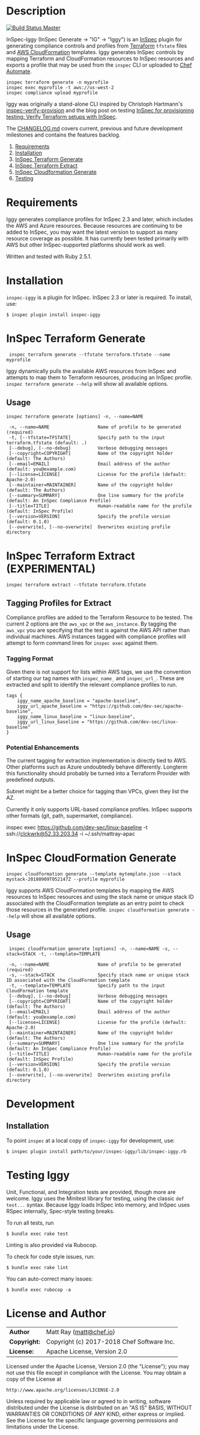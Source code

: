 # Description #

[![Build Status Master](https://travis-ci.org/inspec/inspec-iggy.svg?branch=master)](https://travis-ci.org/inspec/inspec-iggy)

InSpec-Iggy (InSpec Generate -> "IG" -> "Iggy") is an [InSpec](https://inspec.io) plugin for generating compliance controls and profiles from [Terraform](https://terraform.io) `tfstate` files and [AWS CloudFormation](https://aws.amazon.com/cloudformation/) templates. Iggy generates InSpec controls by mapping Terraform and CloudFormation resources to InSpec resources and exports a profile that may be used from the `inspec` CLI or uploaded to [Chef Automate](https://automate.chef.io/).

    inspec terraform generate -n myprofile
    inspec exec myprofile -t aws://us-west-2
    inspec compliance upload myprofile

Iggy was originally a stand-alone CLI inspired by Christoph Hartmann's [inspec-verify-provision](https://github.com/chris-rock/inspec-verify-provision) and the blog post on testing [InSpec for provisioning testing: Verify Terraform setups with InSpec](http://lollyrock.com/articles/inspec-terraform/).

The [CHANGELOG.md](https://github.com/inspec/iggy/blob/master/CHANGELOG.md) covers current, previous and future development milestones and contains the features backlog.

1. [Requirements](#requirements)
2. [Installation](#installation)
3. [InSpec Terraform Generate](#itg)
4. [InSpec Terraform Extract](#ite)
5. [InSpec Cloudformation Generate](#icg)
6. [Testing](#testing)

# Requirements <a name="requirements"></a>

Iggy generates compliance profiles for InSpec 2.3 and later, which includes the AWS and Azure resources. Because resources are continuing to be added to InSpec, you may want the latest version to support as many resource coverage as possible. It has currently been tested primarily with AWS but other InSpec-supported platforms should work as well.

Written and tested with Ruby 2.5.1.

# Installation <a name="installation"></a>

`inspec-iggy` is a plugin for InSpec.  InSpec 2.3 or later is required.  To install, use:

```
$ inspec plugin install inspec-iggy
```

# InSpec Terraform Generate<a name="itg"></a>

     inspec terraform generate --tfstate terraform.tfstate --name myprofile

Iggy dynamically pulls the available AWS resources from InSpec and attempts to map them to Terraform resources, producing an InSpec profile. ```inspec terraform generate --help``` will show all available options.

## Usage

    inspec terraform generate [options] -n, --name=NAME

     -n, --name=NAME                  Name of profile to be generated (required)
     -t, [--tfstate=TFSTATE]          Specify path to the input terraform.tfstate (default: .)
     [--debug], [--no-debug]          Verbose debugging messages
     [--copyright=COPYRIGHT]          Name of the copyright holder (default: The Authors)
     [--email=EMAIL]                  Email address of the author (default: you@example.com)
     [--license=LICENSE]              License for the profile (default: Apache-2.0)
     [--maintainer=MAINTAINER]        Name of the copyright holder (default: The Authors)
     [--summary=SUMMARY]              One line summary for the profile (default: An InSpec Compliance Profile)
     [--title=TITLE]                  Human-readable name for the profile (default: InSpec Profile)
     [--version=VERSION]              Specify the profile version (default: 0.1.0)
     [--overwrite], [--no-overwrite]  Overwrites existing profile directory

# InSpec Terraform Extract (EXPERIMENTAL)<a name="ite"></a>

    inspec terraform extract --tfstate terraform.tfstate

## Tagging Profiles for Extract ##

Compliance profiles are added to the Terraform Resource to be tested. The current 2 options are the ```aws_vpc``` or the ```aws_instance```. By tagging the ```aws_vpc``` you are specifying that the test is against the AWS API rather than individual machines. AWS instances tagged with compliance profiles will attempt to form command lines for ```inspec exec``` against them.

### Tagging Format ###

Given there is not support for lists within AWS tags, we use the convention of starting our tag names with ```inspec_name_``` and ```inspec_url_```. These are extracted and split to identify the relevant compliance profiles to run.

```
tags {
    iggy_name_apache_baseline = "apache-baseline",
    iggy_url_apache_baseline = "https://github.com/dev-sec/apache-baseline",
    iggy_name_linux_baseline = "linux-baseline",
    iggy_url_linux_baseline = "https://github.com/dev-sec/linux-baseline"
}
```

### Potential Enhancements ###

The current tagging for extraction implementation is directly tied to AWS. Other platforms such as Azure undoubtedly behave differently. Longterm this functionality should probably be turned into a Terraform Provider with predefined outputs.

Subnet might be a better choice for tagging than VPCs, given they list the AZ.

Currently it only supports URL-based compliance profiles. InSpec supports other formats (git, path, supermarket, compliance).

inspec exec https://github.com/dev-sec/linux-baseline -t ssh://clckwrk@52.33.203.34 -i ~/.ssh/mattray-apac

# InSpec CloudFormation Generate<a name="icg"></a>

    inspec cloudformation generate --template mytemplate.json --stack mystack-20180909T052147Z --profile myprofile

Iggy supports AWS CloudFormation templates by mapping the AWS resources to InSpec resources and using the stack name or unique stack ID associated with the CloudFormation template as an entry point to check those resources in the generated profile. ```inspec cloudformation generate --help``` will show all available options.

## Usage

     inspec cloudformation generate [options] -n, --name=NAME -s, --stack=STACK -t, --template=TEMPLATE

     -n, --name=NAME                  Name of profile to be generated (required)
     -s, --stack=STACK                Specify stack name or unique stack ID associated with the CloudFormation template
     -t, --template=TEMPLATE          Specify path to the input CloudFormation template
     [--debug], [--no-debug]          Verbose debugging messages
     [--copyright=COPYRIGHT]          Name of the copyright holder (default: The Authors)
     [--email=EMAIL]                  Email address of the author (default: you@example.com)
     [--license=LICENSE]              License for the profile (default: Apache-2.0)
     [--maintainer=MAINTAINER]        Name of the copyright holder (default: The Authors)
     [--summary=SUMMARY]              One line summary for the profile (default: An InSpec Compliance Profile)
     [--title=TITLE]                  Human-readable name for the profile (default: InSpec Profile)
     [--version=VERSION]              Specify the profile version (default: 0.1.0)
     [--overwrite], [--no-overwrite]  Overwrites existing profile directory

# Development

## Installation

To point `inspec` at a local copy of `inspec-iggy` for development, use:

```
$ inspec plugin install path/to/your/inspec-iggy/lib/inspec-iggy.rb
```

# Testing Iggy<a name="testing"></a>


Unit, Functional, and Integration tests are provided, though more are welcome. Iggy uses the Minitest library for testing, using the classic `def test...` syntax. Because Iggy loads InSpec into memory, and InSpec uses RSpec internally, Spec-style testing breaks.

To run all tests, run

```
$ bundle exec rake test
```

Linting is also provided via Rubocop.

To check for code style issues, run:

```
$ bundle exec rake lint
```

You can auto-correct many issues:

```
$ bundle exec rubocop -a
```

# License and Author #

|                |                                           |
|:---------------|:------------------------------------------|
| **Author**     | Matt Ray (<matt@chef.io>)                 |
| **Copyright:** | Copyright (c) 2017-2018 Chef Software Inc.|
| **License:**   | Apache License, Version 2.0               |

Licensed under the Apache License, Version 2.0 (the "License");
you may not use this file except in compliance with the License.
You may obtain a copy of the License at

    http://www.apache.org/licenses/LICENSE-2.0

Unless required by applicable law or agreed to in writing, software
distributed under the License is distributed on an "AS IS" BASIS,
WITHOUT WARRANTIES OR CONDITIONS OF ANY KIND, either express or implied.
See the License for the specific language governing permissions and
limitations under the License.
